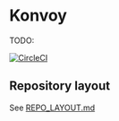 # Konvoy

TODO:

[![CircleCI](https://circleci.com/gh/Kong/konvoy.svg?style=svg&circle-token=096403452b9bf2c2030f3ce1e7b0338fb6b7b448)](https://circleci.com/gh/Kong/konvoy)

## Repository layout

See [REPO_LAYOUT.md](REPO_LAYOUT.md)
